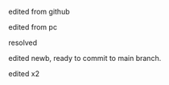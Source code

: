 edited from github

edited from pc

resolved



edited newb, ready to commit to main branch.


edited x2
